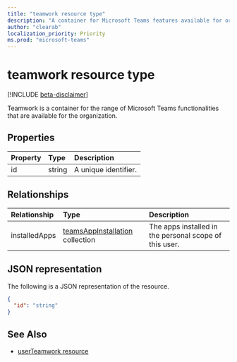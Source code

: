 ```yaml
---
title: "teamwork resource type"
description: "A container for Microsoft Teams features available for organization."
author: "clearab"
localization_priority: Priority
ms.prod: "microsoft-teams"
---
```


# teamwork resource type

[!INCLUDE [beta-disclaimer](../../includes/beta-disclaimer.md)]

Teamwork is a container for the range of Microsoft Teams functionalities that are available for the organization.

## Properties

| Property | Type | Description |
|:---------------|:--------|:----------|
|id|string| A unique identifier. |

## Relationships

| Relationship | Type | Description |
|:---------------|:--------|:----------|
|installedApps|[teamsAppInstallation](teamsappinstallation.md) collection|The apps installed in the personal scope of this user.|

## JSON representation

The following is a JSON representation of the resource.

<!-- {
  "blockType": "resource",
  "@odata.type": "microsoft.graph.teamwork",
  "baseType": "microsoft.graph.entity"
}-->

```json
{
  "id": "string"
}

```

<!-- uuid: 8fcb5dbc-d5aa-4681-8e31-b001d5168d79
2015-10-25 14:57:30 UTC -->
<!--
{
  "type": "#page.annotation",
  "description": "teamwork resource",
  "keywords": "",
  "section": "documentation",
  "tocPath": "",
  "suppressions": []
}
-->

## See Also

- [userTeamwork resource](userteamwork.md)
